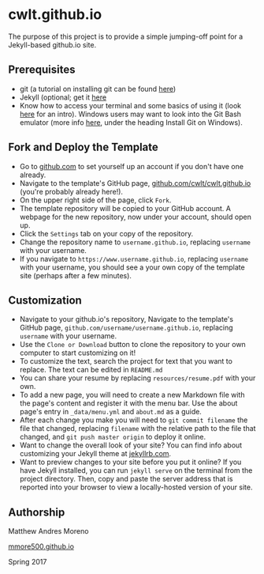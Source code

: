 # cwlt.github.io

The purpose of this project is to provide a simple jumping-off point for a Jekyll-based github.io site.


## Prerequisites
  * git (a tutorial on installing git can be found [here](https://www.atlassian.com/git/tutorials/install-git))
  * Jekyll (optional; get it [here](https://jekyllrb.com/docs/installation/)
  * Know how to access your terminal and some basics of using it (look [here](https://www.davidbaumgold.com/tutorials/command-line/) for an intro).
  Windows users may want to look into the Git Bash emulator (more info [here](https://www.atlassian.com/git/tutorials/install-git), under the heading Install Git on Windows).

  
## Fork and Deploy the Template
  * Go to [github.com](https://www.github.com) to set yourself up an account if you don't have one already.
  * Navigate to the template's GitHub page, [github.com/cwlt/cwlt.github.io](https://www.github.com/cwlt/cwlt.github.io) (you're probably already here!).
  * On the upper right side of the page, click `Fork`.
  * The template repository will be copied to your GitHub account.
  A webpage for the new repository, now under your account, should open up.
  * Click the `Settings` tab on your copy of the repository.
  * Change the repository name to `username.github.io`, replacing `username` with your username.
  * If you navigate to `https://www.username.github.io`, replacing `username` with your username, you should see a your own copy of the template site (perhaps after a few minutes).


## Customization
 * Navigate to your github.io's repository, Navigate to the template's GitHub page, `github.com/username/username.github.io`, replacing `username` with your username.
 * Use the `Clone or Download` button to clone the repository to your own computer to start customizing on it!
 * To customize the text, search the project for text that you want to replace. The text can be edited in `README.md`
 * You can share your resume by replacing `resources/resume.pdf` with your own.
 * To add a new page, you will need to create a new Markdown file with the page's content and register it with the menu bar.
 Use the about page's entry in `_data/menu.yml` and `about.md` as a guide.
 * After each change you make you will need to `git commit filename` the file that changed, replacing `filename` with the relative path to the file that changed, and `git push master origin` to deploy it online.
 * Want to change the overall look of your site?
 You can find info about customizing your Jekyll theme at [jekyllrb.com](https://www.jekyllrb.com).
 * Want to preview changes to your site before you put it online?
 If you have Jekyll installed, you can run `jekyll serve` on the terminal from the project directory.
 Then, copy and paste the server address that is reported into your browser to view a locally-hosted version of your site.
 
 ## Authorship
 
 Matthew Andres Moreno
 
 [mmore500.github.io](https://mmore500.github.io)
 
 Spring 2017
 
 
